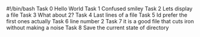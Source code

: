 #!/bin/bash
Task 0 Hello World
Task 1 Confused smiley
Task 2 Lets display a file
Task 3 What about 2?
Task 4 Last lines of a file
Task 5 Id prefer the first ones actually
Task 6 line number 2
Task 7 it is a good file that cuts iron without making a noise
Task 8 Save the current state of directory
